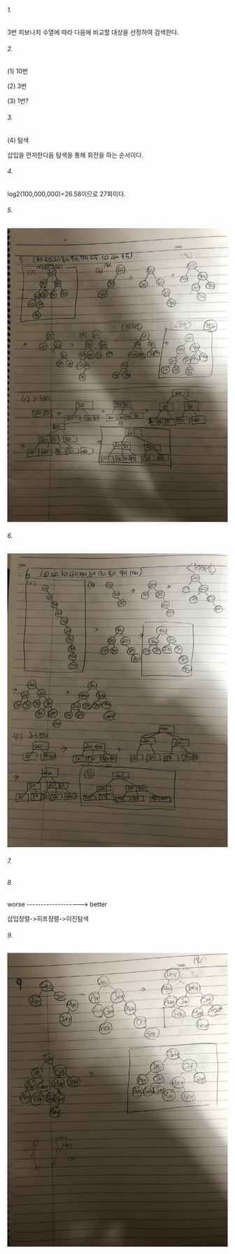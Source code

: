 ###### 1. 

3번 피보나치 수열에 따라 다음에 비교할 대상을 선정하여 검색한다. 





###### 2.

(1)  10번

(2)  3번

(3)  1번?



###### 3.

(4) 탐색 

삽입을 먼저한다음 탐색을 통해 회전을 하는 순서이다.



###### 4.

log2(100,000,000)=26.58이므로 27회이다.



###### 5.

![13_5](./cjimg/13_5.jpg)

###### 6.

![13_6](./cjimg/13_6.jpg)

###### 7.



###### 8.

worse  -------------------> better

삽입정렬->히프정렬->이진탐색

###### 9.

![13_9](./cjimg/13_9.jpg)


